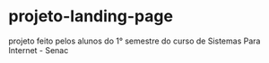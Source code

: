 # projeto-landing-page
projeto feito pelos alunos do 1° semestre do curso de Sistemas Para Internet - Senac
